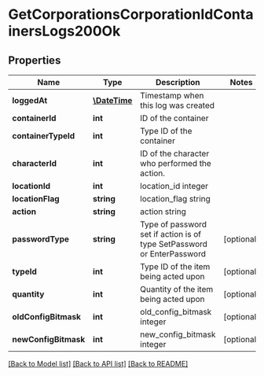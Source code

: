 # GetCorporationsCorporationIdContainersLogs200Ok

## Properties
Name | Type | Description | Notes
------------ | ------------- | ------------- | -------------
**loggedAt** | [**\DateTime**](\DateTime.md) | Timestamp when this log was created | 
**containerId** | **int** | ID of the container | 
**containerTypeId** | **int** | Type ID of the container | 
**characterId** | **int** | ID of the character who performed the action. | 
**locationId** | **int** | location_id integer | 
**locationFlag** | **string** | location_flag string | 
**action** | **string** | action string | 
**passwordType** | **string** | Type of password set if action is of type SetPassword or EnterPassword | [optional] 
**typeId** | **int** | Type ID of the item being acted upon | [optional] 
**quantity** | **int** | Quantity of the item being acted upon | [optional] 
**oldConfigBitmask** | **int** | old_config_bitmask integer | [optional] 
**newConfigBitmask** | **int** | new_config_bitmask integer | [optional] 

[[Back to Model list]](../README.md#documentation-for-models) [[Back to API list]](../README.md#documentation-for-api-endpoints) [[Back to README]](../README.md)


